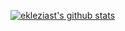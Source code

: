 [![ekleziast's github stats](https://github-readme-stats.vercel.app/api?username=ekleziast&show_icons=true&count_private=true&hide=issues)](https://github.com/anuraghazra/github-readme-stats)

